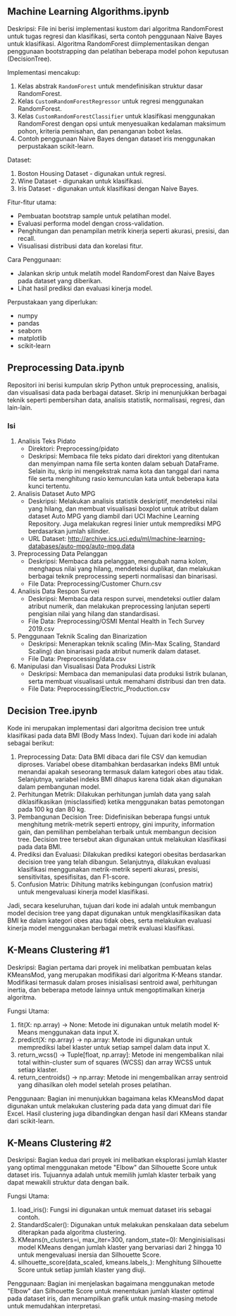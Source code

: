 ## Machine Learning Algorithms.ipynb
Deskripsi:
File ini berisi implementasi kustom dari algoritma RandomForest untuk tugas regresi dan klasifikasi,
serta contoh penggunaan Naive Bayes untuk klasifikasi. Algoritma RandomForest diimplementasikan dengan
penggunaan bootstrapping dan pelatihan beberapa model pohon keputusan (DecisionTree).

Implementasi mencakup:
1. Kelas abstrak `RandomForest` untuk mendefinisikan struktur dasar RandomForest.
2. Kelas `CustomRandomForestRegressor` untuk regresi menggunakan RandomForest.
3. Kelas `CustomRandomForestClassifier` untuk klasifikasi menggunakan RandomForest dengan opsi untuk
   menyesuaikan kedalaman maksimum pohon, kriteria pemisahan, dan penanganan bobot kelas.
4. Contoh penggunaan Naive Bayes dengan dataset iris menggunakan perpustakaan scikit-learn.

Dataset:
1. Boston Housing Dataset - digunakan untuk regresi.
2. Wine Dataset - digunakan untuk klasifikasi.
3. Iris Dataset - digunakan untuk klasifikasi dengan Naive Bayes.

Fitur-fitur utama:
- Pembuatan bootstrap sample untuk pelatihan model.
- Evaluasi performa model dengan cross-validation.
- Penghitungan dan penampilan metrik kinerja seperti akurasi, presisi, dan recall.
- Visualisasi distribusi data dan korelasi fitur.

Cara Penggunaan:
- Jalankan skrip untuk melatih model RandomForest dan Naive Bayes pada dataset yang diberikan.
- Lihat hasil prediksi dan evaluasi kinerja model.

Perpustakaan yang diperlukan:
- numpy
- pandas
- seaborn
- matplotlib
- scikit-learn

## Preprocessing Data.ipynb
Repositori ini berisi kumpulan skrip Python untuk preprocessing, analisis, dan visualisasi data pada berbagai dataset. Skrip ini menunjukkan berbagai teknik seperti pembersihan data, analisis statistik, normalisasi, regresi, dan lain-lain.
### Isi
1. Analisis Teks Pidato
   - Direktori: Preprocessing/pidato
   - Deskripsi: Membaca file teks pidato dari direktori yang ditentukan dan menyimpan nama file serta konten dalam sebuah DataFrame. Selain itu, skrip ini mengekstrak nama kota dan tanggal dari nama file serta menghitung rasio kemunculan kata untuk beberapa kata kunci tertentu.
2. Analisis Dataset Auto MPG
   - Deskripsi: Melakukan analisis statistik deskriptif, mendeteksi nilai yang hilang, dan membuat visualisasi boxplot untuk atribut dalam dataset Auto MPG yang diambil dari UCI Machine Learning Repository. Juga melakukan regresi linier untuk memprediksi MPG berdasarkan jumlah silinder.
   - URL Dataset: http://archive.ics.uci.edu/ml/machine-learning-databases/auto-mpg/auto-mpg.data
3. Preprocessing Data Pelanggan
   - Deskripsi: Membaca data pelanggan, mengubah nama kolom, menghapus nilai yang hilang, mendeteksi duplikat, dan melakukan berbagai teknik preprocessing seperti normalisasi dan binarisasi.
   - File Data: Preprocessing/Customer Churn.csv
4. Analisis Data Respon Survei
   - Deskripsi: Membaca data respon survei, mendeteksi outlier dalam atribut numerik, dan melakukan preprocessing lanjutan seperti pengisian nilai yang hilang dan standardisasi.
   - File Data: Preprocessing/OSMI Mental Health in Tech Survey 2019.csv
5. Penggunaan Teknik Scaling dan Binarization
   - Deskripsi: Menerapkan teknik scaling (Min-Max Scaling, Standard Scaling) dan binarisasi pada atribut numerik dalam dataset.
   - File Data: Preprocessing/data.csv
6. Manipulasi dan Visualisasi Data Produksi Listrik
   - Deskripsi: Membaca dan memanipulasi data produksi listrik bulanan, serta membuat visualisasi untuk memahami distribusi dan tren data.
   - File Data: Preprocessing/Electric_Production.csv

## Decision Tree.ipynb
Kode ini merupakan implementasi dari algoritma decision tree untuk klasifikasi pada data BMI (Body Mass Index). Tujuan dari kode ini adalah sebagai berikut:
1. Preprocessing Data: Data BMI dibaca dari file CSV dan kemudian diproses. Variabel obese ditambahkan berdasarkan indeks BMI untuk menandai apakah seseorang termasuk dalam kategori obes atau tidak. Selanjutnya, variabel indeks BMI dihapus karena tidak akan digunakan dalam pembangunan model.
2. Perhitungan Metrik: Dilakukan perhitungan jumlah data yang salah diklasifikasikan (misclassified) ketika menggunakan batas pemotongan pada 100 kg dan 80 kg.
3. Pembangunan Decision Tree: Didefinisikan beberapa fungsi untuk menghitung metrik-metrik seperti entropy, gini impurity, information gain, dan pemilihan pembelahan terbaik untuk membangun decision tree. Decision tree tersebut akan digunakan untuk melakukan klasifikasi pada data BMI.
4. Prediksi dan Evaluasi: Dilakukan prediksi kategori obesitas berdasarkan decision tree yang telah dibangun. Selanjutnya, dilakukan evaluasi klasifikasi menggunakan metrik-metrik seperti akurasi, presisi, sensitivitas, spesifisitas, dan F1-score.
5. Confusion Matrix: Dihitung matriks kebingungan (confusion matrix) untuk mengevaluasi kinerja model klasifikasi.

Jadi, secara keseluruhan, tujuan dari kode ini adalah untuk membangun model decision tree yang dapat digunakan untuk mengklasifikasikan data BMI ke dalam kategori obes atau tidak obes, serta melakukan evaluasi kinerja model menggunakan berbagai metrik evaluasi klasifikasi.

## K-Means Clustering #1
Deskripsi:
Bagian pertama dari proyek ini melibatkan pembuatan kelas KMeansMod, yang merupakan modifikasi dari algoritma K-Means standar. Modifikasi termasuk dalam proses inisialisasi sentroid awal, perhitungan inertia, dan beberapa metode lainnya untuk mengoptimalkan kinerja algoritma.

Fungsi Utama:
1. fit(X: np.array) -> None: Metode ini digunakan untuk melatih model K-Means menggunakan data input X.
2. predict(X: np.array) -> np.array: Metode ini digunakan untuk memprediksi label klaster untuk setiap sampel dalam data input X.
3. return_wcss() -> Tuple[float, np.array]: Metode ini mengembalikan nilai total within-cluster sum of squares (WCSS) dan array WCSS untuk setiap klaster.
4. return_centroids() -> np.array: Metode ini mengembalikan array sentroid yang dihasilkan oleh model setelah proses pelatihan.

Penggunaan:
Bagian ini menunjukkan bagaimana kelas KMeansMod dapat digunakan untuk melakukan clustering pada data yang dimuat dari file Excel. Hasil clustering juga dibandingkan dengan hasil dari KMeans standar dari scikit-learn.

## K-Means Clustering #2
Deskripsi:
Bagian kedua dari proyek ini melibatkan eksplorasi jumlah klaster yang optimal menggunakan metode "Elbow" dan Silhouette Score untuk dataset iris. Tujuannya adalah untuk memilih jumlah klaster terbaik yang dapat mewakili struktur data dengan baik.

Fungsi Utama:
1. load_iris(): Fungsi ini digunakan untuk memuat dataset iris sebagai contoh.
2. StandardScaler(): Digunakan untuk melakukan penskalaan data sebelum diterapkan pada algoritma clustering.
3. KMeans(n_clusters=i, max_iter=300, random_state=0): Menginisialisasi model KMeans dengan jumlah klaster yang bervariasi dari 2 hingga 10 untuk mengevaluasi inersia dan Silhouette Score.
4. silhouette_score(data_scaled, kmeans.labels_): Menghitung Silhouette Score untuk setiap jumlah klaster yang diuji.

Penggunaan:
Bagian ini menjelaskan bagaimana menggunakan metode "Elbow" dan Silhouette Score untuk menentukan jumlah klaster optimal pada dataset iris, dan menampilkan grafik untuk masing-masing metode untuk memudahkan interpretasi.
